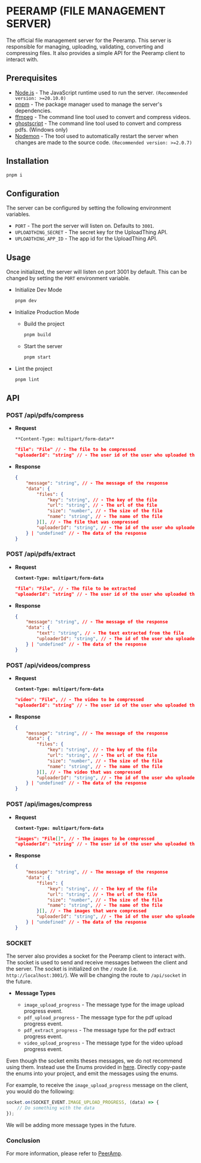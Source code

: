 # PEERAMP (FILE MANAGEMENT SERVER)

The official file management server for the Peeramp. This server is responsible for managing, uploading, validating, converting and compressing files. It also provides a simple API for the Peeramp client to interact with.

## Prerequisites

-   [Node.js](https://nodejs.org/en/) - The JavaScript runtime used to run the server. `(Recommended version: >=20.10.0)`
-   [pnpm](https://pnpm.js.org/) - The package manager used to manage the server's dependencies.
-   [ffmpeg](https://ffmpeg.org/) - The command line tool used to convert and compress videos.
-   [ghostscript](https://www.ghostscript.com/) - The command line tool used to convert and compress pdfs. (Windows only)
-   [Nodemon](https://nodemon.io/) - The tool used to automatically restart the server when changes are made to the source code. `(Recommended version: >=2.0.7)`

## Installation

```bash
pnpm i
```

## Configuration

The server can be configured by setting the following environment variables.

-   `PORT` - The port the server will listen on. Defaults to `3001`.
-   `UPLOADTHING_SECRET` - The secret key for the UploadThing API.
-   `UPLOADTHING_APP_ID` - The app id for the UploadThing API.

## Usage

Once initialized, the server will listen on port 3001 by default. This can be changed by setting the `PORT` environment variable.

-   Initialize Dev Mode

    ```bash
    pnpm dev
    ```

-   Initialize Production Mode

    -   Build the project

        ```bash
        pnpm build
        ```

    -   Start the server

        ```bash
        pnpm start
        ```

-   Lint the project

    ```bash
    pnpm lint
    ```

## API

### POST /api/pdfs/compress

-   **Request**

    `**Content-Type: multipart/form-data**`

    ```json
    "file": "File" // - The file to be compressed
    "uploaderId": "string" // - The user id of the user who uploaded the file
    ```

-   **Response**

    ```json
    {
        "message": "string", // - The message of the response
        "data": {
            "files": {
                "key": "string", // - The key of the file
                "url": "string", // - The url of the file
                "size": "number", // - The size of the file
                "name": "string", // - The name of the file
            }[], // - The file that was compressed
            "uploaderId": "string", // - The id of the user who uploaded the file
        } | "undefined" // - The data of the response
    }
    ```

### POST /api/pdfs/extract

-   **Request**

    **`Content-Type: multipart/form-data`**

    ```json
    "file": "File", // - The file to be extracted
    "uploaderId": "string" // - The user id of the user who uploaded the file
    ```

-   **Response**

    ```json
    {
        "message": "string", // - The message of the response
        "data": {
            "text": "string", // - The text extracted from the file
            "uploaderId": "string", // - The id of the user who uploaded the file
        } | "undefined" // - The data of the response
    }
    ```

### POST /api/videos/compress

-   **Request**

    **`Content-Type: multipart/form-data`**

    ```json
    "video": "File", // - The video to be compressed
    "uploaderId": "string" // - The user id of the user who uploaded the file
    ```

-   **Response**

    ```json
    {
        "message": "string", // - The message of the response
        "data": {
            "files": {
                "key": "string", // - The key of the file
                "url": "string", // - The url of the file
                "size": "number", // - The size of the file
                "name": "string", // - The name of the file
            }[], // - The video that was compressed
            "uploaderId": "string", // - The id of the user who uploaded the file
        } | "undefined" // - The data of the response
    }
    ```

### POST /api/images/compress

-   **Request**

    **`Content-Type: multipart/form-data`**

    ```json
    "images": "File[]", // - The images to be compressed
    "uploaderId": "string" // - The user id of the user who uploaded the file
    ```

-   **Response**

    ```json
    {
        "message": "string", // - The message of the response
        "data": {
            "files": {
                "key": "string", // - The key of the file
                "url": "string", // - The url of the file
                "size": "number", // - The size of the file
                "name": "string", // - The name of the file
            }[], // - The images that were compressed
            "uploaderId": "string", // - The id of the user who uploaded the file
        } | "undefined" // - The data of the response
    }
    ```

### SOCKET

The server also provides a socket for the Peeramp client to interact with. The socket is used to send and receive messages between the client and the server. The socket is initialized on the `/` route (i.e. `http://localhost:3001/`). We will be changing the route to `/api/socket` in the future.

-   **Message Types**

    -   `image_upload_progress` - The message type for the image upload progress event.
    -   `pdf_upload_progress` - The message type for the pdf upload progress event.
    -   `pdf_extract_progress` - The message type for the pdf extract progress event.
    -   `video_upload_progress` - The message type for the video upload progress event.

Even though the socket emits theses messages, we do not recommend using them. Instead use the Enums provided in [here](./src/config/enums.ts). Directly copy-paste the enums into your project, and emit the messages using the enums.

For example, to receive the `image_upload_progress` message on the client, you would do the following:

```ts
socket.on(SOCKET_EVENT.IMAGE_UPLOAD_PROGRESS, (data) => {
    // Do something with the data
});
```

We will be adding more message types in the future.

### Conclusion

For more information, please refer to [PeerAmp](https://github.com/itsdrvgo/peeramp/).
